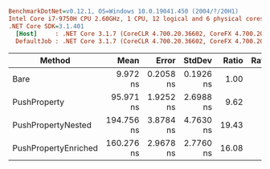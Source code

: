 ``` ini

BenchmarkDotNet=v0.12.1, OS=Windows 10.0.19041.450 (2004/?/20H1)
Intel Core i7-9750H CPU 2.60GHz, 1 CPU, 12 logical and 6 physical cores
.NET Core SDK=3.1.401
  [Host]     : .NET Core 3.1.7 (CoreCLR 4.700.20.36602, CoreFX 4.700.20.37001), X64 RyuJIT
  DefaultJob : .NET Core 3.1.7 (CoreCLR 4.700.20.36602, CoreFX 4.700.20.37001), X64 RyuJIT


```
|               Method |       Mean |     Error |    StdDev | Ratio | RatioSD |
|--------------------- |-----------:|----------:|----------:|------:|--------:|
|                 Bare |   9.972 ns | 0.2058 ns | 0.1926 ns |  1.00 |    0.00 |
|         PushProperty |  95.971 ns | 1.9252 ns | 2.6988 ns |  9.62 |    0.39 |
|   PushPropertyNested | 194.756 ns | 3.8784 ns | 4.7630 ns | 19.43 |    0.68 |
| PushPropertyEnriched | 160.276 ns | 2.9678 ns | 2.7760 ns | 16.08 |    0.37 |
